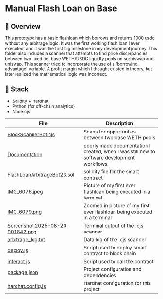 # Manual Flash Loan on Base

## 📍 Overview

This prototype has a basic flashloan which borrows and returns 1000 usdc without any arbitrage logic. It was the first working flash loan
I ever executed, and it was the first big milestone in my development journey.  This folder also includes a scanner that attempts to find price 
discrepancies between two fixed tier base WETH/USDC liquidty pools on sushiswap and uniswap. This scanner tried to incorporate the use of a 
'borrowing advantage' variable. A profit margin which I thought existed in theory, but later realized the mathematical logic was incorrect. 

## 🔧 Stack
- Solidity + Hardhat
- Python (for off-chain analytics)
- Node.cjs

| File | Description |
|------|-------------|
| [BlockScannerBot.cjs](./BlockScannerBot.cjs) | Scans for oppurtunties between two base WETH pools |
| [Documentation](./Documentation) | poorly made documentation I created, when I was still new to software development workflows |
| [FlashLoanArbitrageBot23.sol](./FlashLoanArbitrageBot23.sol) | solidity file for the smart contract |
| [IMG_6076.jpeg](./IMG_6076.jpeg) | Picture of my first ever flashloan being executed in a terminal |
| [IMG_6079.png](./IMG_6079.png) | Zoomed in picture of my first ever flashloan being executed in a terminal |
| [Screenshot 2025-08-20 001842.png](./Screenshot%202025-08-20%20001842.png) | Terminal output of the .cjs scanner |
| [arbitrage_log.txt](./arbitrage_log.txt) | Data log of the .cjs scanner |
| [deploy.js](./deploy.js) | Script used to deploy smart contract to block chain |
| [interact.js](./interact.js) | Script used to call the contract |
| [package.json](./package.json) | Project configuration and dependencies |
| [hardhat.config.js](./hardhat.config,js) | Hardhat configuration for this project |
